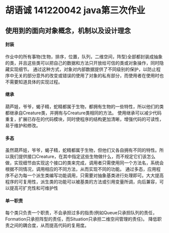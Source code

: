 # 胡语诚 141220042 java第三次作业
## 使用到的面向对象概念，机制以及设计理念
#### 封装
作业中的所有事物(生物，排序，位置，队列，二维空间，阵型)全部都封装成抽象的类，并且这些类可以把自己的数据和方法只开放给可信的类或对象操作，同时隐藏实现细节。
通过这种方式，对象对内部数据提供了不同级别的保护，以防止程序中无关的部分意外的改变或错误的使用了对象的私有部分，而使用者在使用时也不需要知道具体的实现过程。
#### 继承
葫芦娃，爷爷，蝎子精，蛇精都属于生物，都拥有生物的一些特性，所以他们的类都继承自Creature类，并拥有与Creature类相同的方法。
使用继承可以减少代码重复，扩展已存在的代码模块，同时使程序的结构更加清晰，增强代码的可读性，易于维护和修改。
#### 多态
虽然葫芦娃，爷爷，蝎子精，蛇精都属于生物，但他们又各自拥有不同的特性。所以我们提供接口Creature，在其中指定这些生物做什么，而不规定它们该怎么做，实现细节由实现这个接口的类来完成，调用者只需使用同一个方法名，系统会根据不同情况，调用相应的不同方法，从而实现不同的功能。
通过多态，应用程序不必为每一个派生类编写功能调用，只需要对抽象基类进行处理即可。大大提高程序的可复用性，派生类的功能可以被基类的方法或引用变量所调，向后兼容，可以提高可扩充性和可维护性
#### 单一职责
每个类只负责一个职责，不会承担过多的指责(例如Queue只承担队列的责任，Formation只承担阵型的责任，而Situation只承担二维空间管理的责任)。
降低职责之间的耦合度，从而提高代码的复用度。
